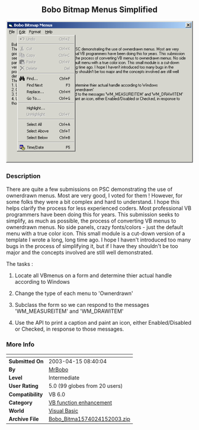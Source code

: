﻿<div align="center">

## Bobo Bitmap Menus Simplified

<img src="PIC2003415833449280.gif">
</div>

### Description

There are quite a few submissions on PSC demonstrating the use of ownerdrawn menus. Most are very good, I voted for them ! However, for some folks they were a bit complex and hard to understand. I hope this helps clarify the process for less experienced coders. Most professional VB programmers have been doing this for years. This submission seeks to simplify, as much as possible, the process of converting VB menus to ownerdrawn menus. No side panels, crazy fonts/colors - just the default menu with a true color icon. This small module is a cut-down version of a template I wrote a long, long time ago. I hope I haven't introduced too many bugs in the process of simplifying it, but if I have they shouldn't be too major and the concepts involved are still well demonstrated.

The tasks :

1. Locate all VBmenus on a form and determine thier actual handle according to Windows

2. Change the type of each menu to 'Ownerdrawn'

3. Subclass the form so we can respond to the messages 'WM_MEASUREITEM' and 'WM_DRAWITEM'

4. Use the API to print a caption and paint an icon, either Enabled/Disabled or Checked, in response to those messages.
 
### More Info
 


<span>             |<span>
---                |---
**Submitted On**   |2003-04-15 08:40:04
**By**             |[MrBobo](https://github.com/Planet-Source-Code/PSCIndex/blob/master/ByAuthor/mrbobo.md)
**Level**          |Intermediate
**User Rating**    |5.0 (99 globes from 20 users)
**Compatibility**  |VB 6\.0
**Category**       |[VB function enhancement](https://github.com/Planet-Source-Code/PSCIndex/blob/master/ByCategory/vb-function-enhancement__1-25.md)
**World**          |[Visual Basic](https://github.com/Planet-Source-Code/PSCIndex/blob/master/ByWorld/visual-basic.md)
**Archive File**   |[Bobo\_Bitma1574024152003\.zip](https://github.com/Planet-Source-Code/mrbobo-bobo-bitmap-menus-simplified__1-44758/archive/master.zip)








